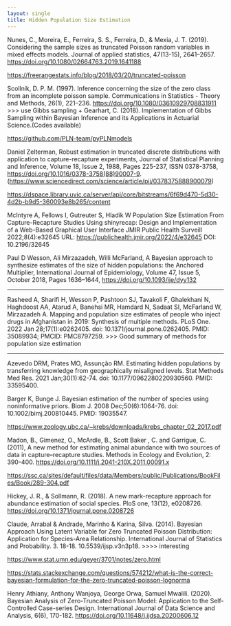 ```yaml
---
layout: single
title: Hidden Population Size Estimation
---
```


Nunes, C., Moreira, E., Ferreira, S. S., Ferreira, D., & Mexia, J. T. (2019). Considering the sample sizes as truncated Poisson random variables in mixed effects models. Journal of applied statistics, 47(13-15), 2641–2657. https://doi.org/10.1080/02664763.2019.1641188

https://freerangestats.info/blog/2018/03/20/truncated-poisson

Scollnik, D. P. M. (1997). Inference concerning the size of the zero class from an incomplete poisson sample. Communications in Statistics - Theory and Methods, 26(1), 221–236. https://doi.org/10.1080/03610929708831911 >>> use Gibbs sampling 
    + Gearhart, C. (2018). Implementation of Gibbs Sampling within Bayesian Inference and its Applications in Actuarial Science.(Codes available)

https://github.com/PLN-team/pyPLNmodels


Daniel Zelterman, Robust estimation in truncated discrete distributions with application to capture-recapture experiments, Journal of Statistical Planning and Inference, Volume 18, Issue 2, 1988,
Pages 225-237, ISSN 0378-3758, https://doi.org/10.1016/0378-3758(88)90007-9.
(https://www.sciencedirect.com/science/article/pii/0378375888900079)


https://dspace.library.uvic.ca/server/api/core/bitstreams/6f69d470-5d30-4d2b-b9d5-360093e8b265/content

McIntyre A, Fellows I, Gutreuter S, Hladik W
Population Size Estimation From Capture-Recapture Studies Using shinyrecap: Design and Implementation of a Web-Based Graphical User Interface
JMIR Public Health Surveill 2022;8(4):e32645
URL: https://publichealth.jmir.org/2022/4/e32645
DOI: 10.2196/32645

Paul D Wesson, Ali Mirzazadeh, Willi McFarland, A Bayesian approach to synthesize estimates of the size of hidden populations: the Anchored Multiplier, International Journal of Epidemiology, Volume 47, Issue 5, October 2018, Pages 1636–1644, https://doi.org/10.1093/ije/dyy132

---

Rasheed A, Sharifi H, Wesson P, Pashtoon SJ, Tavakoli F, Ghalekhani N, Haghdoost AA, Atarud A, Banehsi MR, Hamdard N, Sadaat SI, McFarland W, Mirzazadeh A. Mapping and population size estimates of people who inject drugs in Afghanistan in 2019: Synthesis of multiple methods. PLoS One. 2022 Jan 28;17(1):e0262405. doi: 10.1371/journal.pone.0262405. PMID: 35089934; PMCID: PMC8797259. >>> Good summary of methods for population size estimation 

---- 

Azevedo DRM, Prates MO, Assunção RM. Estimating hidden populations by transferring knowledge from geographically misaligned levels. Stat Methods Med Res. 2021 Jan;30(1):62-74. doi: 10.1177/0962280220930560. PMID: 33595400.

Barger K, Bunge J. Bayesian estimation of the number of species using noninformative priors. Biom J. 2008 Dec;50(6):1064-76. doi: 10.1002/bimj.200810445. PMID: 19035547.

https://www.zoology.ubc.ca/~krebs/downloads/krebs_chapter_02_2017.pdf


Madon, B., Gimenez, O., McArdle, B., Scott Baker , C. and Garrigue, C. (2011), A new method for estimating animal abundance with two sources of data in capture–recapture studies. Methods in Ecology and Evolution, 2: 390-400. https://doi.org/10.1111/j.2041-210X.2011.00091.x

https://ssc.ca/sites/default/files/data/Members/public/Publications/BookFiles/Book/289-304.pdf

Hickey, J. R., & Sollmann, R. (2018). A new mark-recapture approach for abundance estimation of social species. PloS one, 13(12), e0208726. https://doi.org/10.1371/journal.pone.0208726

Claude, Arrabal & Andrade, Marinho & Karina, Silva. (2014). Bayesian Approach Using Latent Variable for Zero Truncated Poisson Distribution: Application for Species-Area Relationship. International Journal of Statistics and Probability. 3. 18-18. 10.5539/ijsp.v3n3p18. >>>> interesting 

https://www.stat.umn.edu/geyer/3701/notes/zero.html

https://stats.stackexchange.com/questions/574212/what-is-the-correct-bayesian-formulation-for-the-zero-truncated-poisson-lognorma

Henry Athiany, Anthony Wanjoya, George Orwa, Samuel Mwalili. (2020). Bayesian Analysis of Zero-Truncated Poisson Model: Application to the Self-Controlled Case-series Design. International Journal of Data Science and Analysis, 6(6), 170-182. https://doi.org/10.11648/j.ijdsa.20200606.12

